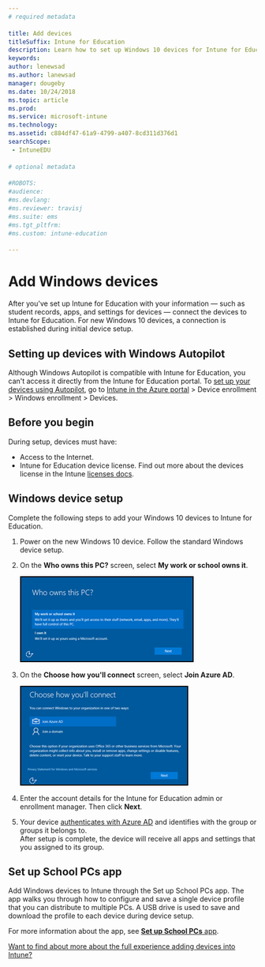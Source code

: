 ```yaml
---
# required metadata

title: Add devices
titleSuffix: Intune for Education
description: Learn how to set up Windows 10 devices for Intune for Education.
keywords:
author: lenewsad
ms.author: lanewsad
manager: dougeby
ms.date: 10/24/2018
ms.topic: article
ms.prod:
ms.service: microsoft-intune
ms.technology:
ms.assetid: c884df47-61a9-4799-a407-8cd311d376d1
searchScope:
 - IntuneEDU

# optional metadata

#ROBOTS:
#audience:
#ms.devlang:
#ms.reviewer: travisj
#ms.suite: ems
#ms.tgt_pltfrm:
#ms.custom: intune-education

---
```


# Add Windows devices

After you've set up Intune for Education with your information — such as student records, apps, and settings for devices — connect the devices to Intune for Education. For new Windows 10 devices, a connection is established during initial device setup.

## Setting up devices with Windows Autopilot
Although Windows Autopilot is compatible with Intune for Education, you can't access it directly from the Intune for Education portal.  To [set up your devices using Autopilot](https://docs.microsoft.com/intune/enrollment-autopilot), go to [Intune in the Azure portal](https://portal.azure.com) > Device enrollment > Windows enrollment > Devices.  

## Before you begin
During setup, devices must have:
* Access to the Internet.
* Intune for Education device license. Find out more about the devices license in the Intune [licenses docs](https://docs.microsoft.com/intune/get-started/start-with-a-paid-subscription-to-microsoft-intune-step-4).  

## Windows device setup
Complete the following steps to add your Windows 10 devices to Intune for Education.

1. Power on the new Windows 10 device. Follow the standard Windows device setup. 
2. On the **Who owns this PC?** screen, select **My work or school owns it**.

   ![Screenshot of the "Who owns this PC?" screen in Windows setup](./media/devices-001-who-owns-this-pc.png)

2. On the **Choose how you'll connect** screen, select **Join Azure AD**.

   ![Screenshot of the "Choose how you connect" screen in Windows setup](./media/devices-002-how-you-connect-pc.png)

3. Enter the account details for the Intune for Education admin or enrollment manager. Then click **Next**.

4. Your device [authenticates with Azure AD](https://docs.microsoft.com/azure/active-directory/active-directory-conditional-access) and identifies with the group or groups it belongs to.  
After setup is complete, the device will receive all apps and settings that you assigned to its group.

## Set up School PCs app
Add Windows devices to Intune through the Set up School PCs app. The app walks you through how to configure and save a single device profile that you can distribute to multiple PCs. A USB drive is used to save and download the profile to each device during device setup. 

For more information about the app, see [**Set up School PCs** app](https://docs.microsoft.com/education/windows/use-set-up-school-pcs-app).

[Want to find about more about the full experience adding devices into Intune?](https://docs.microsoft.com/intune/deploy-use/enroll-devices-in-microsoft-intune)
